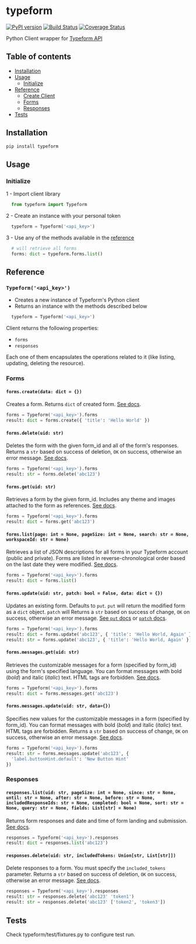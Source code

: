# typeform

[![PyPI version](https://badge.fury.io/py/typeform.svg)](https://badge.fury.io/py/typeform) [![Build Status](https://travis-ci.org/MichaelSolati/typeform-python-sdk.svg?branch=master)](https://travis-ci.org/MichaelSolati/typeform-python-sdk) [![Coverage Status](https://coveralls.io/repos/github/MichaelSolati/typeform-python-sdk/badge.svg?branch=master)](https://coveralls.io/github/MichaelSolati/typeform-python-sdk?branch=master)

Python Client wrapper for [Typeform API](https://developer.typeform.com/)

## Table of contents

- [Installation](#installation)
- [Usage](#usage)
  - [Initialize](#initialize)
- [Reference](#reference)
  - [Create Client](#typeformapi_key)
  - [Forms](#forms)
  - [Responses](#responses)
- [Tests](#tests)

## Installation

``` bash
pip install typeform
```

## Usage

### Initialize

1 - Import client library

``` python
  from typeform import Typeform
```

2 - Create an instance with your personal token

``` python
  typeform = Typeform('<api_key>')
```

3 - Use any of the methods available in the [reference](#reference)

``` python
  # will retrieve all forms
  forms: dict = typeform.forms.list()
```

## Reference

### `Typeform('<api_key>')`

- Creates a new instance of Typeform's Python client
- Returns an instance with the methods described below

``` python
  typeform = Typeform('<api_key>')
```

Client returns the following properties:

- `forms`
- `responses`

Each one of them encapsulates the operations related to it (like listing, updating, deleting the resource).

### Forms

#### `forms.create(data: dict = {})`

Creates a form. Returns `dict` of created form. [See docs](https://developer.typeform.com/create/reference/create-form/).

```python
forms = Typeform('<api_key>').forms
result: dict = forms.create({ 'title': 'Hello World' })
```

#### `forms.delete(uid: str)`

Deletes the form with the given form_id and all of the form's responses. Returns a `str` based on success of deletion, `OK` on success, otherwise an error message. [See docs](https://developer.typeform.com/create/reference/delete-form/).

```python
forms = Typeform('<api_key>').forms
result: str = forms.delete('abc123')
```

#### `forms.get(uid: str)`

Retrieves a form by the given form_id. Includes any theme and images attached to the form as references. [See docs](https://developer.typeform.com/create/reference/retrieve-form/).

```python
forms = Typeform('<api_key>').forms
result: dict = forms.get('abc123')
```

#### `forms.list(page: int = None, pageSize: int = None, search: str = None, workspaceId: str = None)`

Retrieves a list of JSON descriptions for all forms in your Typeform account (public and private). Forms are listed in reverse-chronological order based on the last date they were modified. [See docs](https://developer.typeform.com/create/reference/retrieve-form/).

```python
forms = Typeform('<api_key>').forms
result: dict = forms.list()
```

#### `forms.update(uid: str, patch: bool = False, data: dict = {})`

Updates an existing form. Defaults to `put`. `put` will return the modified form as a `dict` object. `patch` will Returns a `str` based on success of change, `OK` on success, otherwise an error message. [See `put` docs](https://developer.typeform.com/create/reference/update-form/) or [`patch` docs](https://developer.typeform.com/create/reference/update-form-patch/).

```python
forms = Typeform('<api_key>').forms
result: dict = forms.update('abc123', { 'title': 'Hello World, Again' })
result: str = forms.update('abc123', { 'title': 'Hello World, Again' }, patch=True)
```

#### `forms.messages.get(uid: str)`

Retrieves the customizable messages for a form (specified by form_id) using the form's specified language. You can format messages with bold (*bold*) and italic (_italic_) text. HTML tags are forbidden. [See docs](https://developer.typeform.com/create/reference/retrieve-custom-form-messages/).

```python
forms = Typeform('<api_key>').forms
result: dict = forms.messages.get('abc123')
```

#### `forms.messages.update(uid: str, data={})`

Specifies new values for the customizable messages in a form (specified by form_id). You can format messages with bold (*bold*) and italic (_italic_) text. HTML tags are forbidden. Returns a `str` based on success of change, `OK` on success, otherwise an error message. [See docs](https://developer.typeform.com/create/reference/update-custom-messages/).

```python
forms = Typeform('<api_key>').forms
result: str = forms.messages.update('abc123', {
  'label.buttonHint.default': 'New Button Hint'
})
```

### Responses

#### `responses.list(uid: str, pageSize: int = None, since: str = None, until: str = None, after: str = None, before: str = None, includedResponseIds: str = None, completed: bool = None, sort: str = None, query: str = None, fields: List[str] = None)`

Returns form responses and date and time of form landing and submission. [See docs](https://developer.typeform.com/responses/reference/retrieve-responses/).

```python
responses = Typeform('<api_key>').responses
result: dict = responses.list('abc123')
```

#### `responses.delete(uid: str, includedTokens: Union[str, List[str]])`

Delete responses to a form. You must specify the `included_tokens` parameter. Returns a `str` based on success of deletion, `OK` on success, otherwise an error message. [See docs](https://developer.typeform.com/responses/reference/delete-responses/).

```python
responses = Typeform('<api_key>').responses
result: str = responses.delete('abc123' 'token1')
result: str = responses.delete('abc123' ['token2', 'token3'])
```

## Tests

Check typeform/test/fixtures.py to configure test run.

